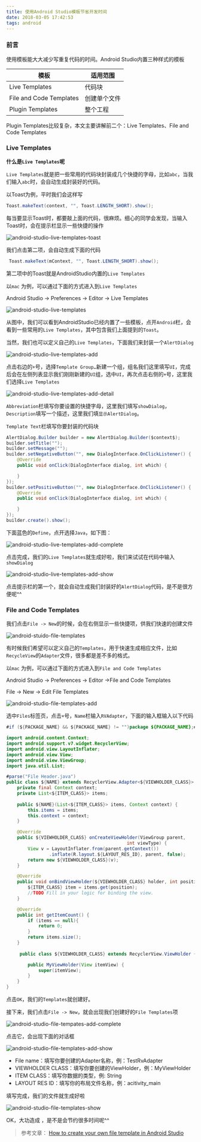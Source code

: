```yaml
---
title: 使用Android Studio模板节省开发时间
date: 2018-03-05 17:42:53
tags: android
---
```


### 前言

使用模板能大大减少写重复代码的时间。Android Studio内置三种样式的模板

| 模板                    | 适用范围     |
| ----------------------- | ------------ |
| Live Templates          | 代码块       |
| File and Code Templates | 创建单个文件 |
| Plugin Templates        | 整个工程     |

Plugin Templates比较复杂，本文主要讲解前二个：Live Templates、File and Code Templates

<!--more-->

### Live Templates

**什么是`Live Templates`呢**

`Live Templates`就是把一些常用的代码块封装成几个快捷的字母，比如`abc`，当我们输入`abc`时，会自动生成封装好的代码。

以Toast为例，平时我们会这样写

```java
Toast.makeText(context, "", Toast.LENGTH_SHORT).show();
```

每当要显示Toast时，都要敲上面的代码，很麻烦。细心的同学会发现，当输入Toast时，会在提示栏显示一些快捷的操作

![android-studio-live-templates-toast](/img/android/android-studio-live-templates-toast.jpg)

我们点击第二项，会自动生成下面的代码

```java
 Toast.makeText(mContext, "", Toast.LENGTH_SHORT).show();
```

第二项中的Toast就是AndroidStudio内置的`Live Templates`

以`mac` 为例，可以通过下面的方式进入到`Live Templates`

Android Studio -> Preferences -> Editor -> Live Templates

![android-studio-live-templates](/img/android/android-studio-live-templates.jpg)

从图中，我们可以看到AndroidStudio已经内置了一些模板，点开`Android`栏，会看到一些常用的`Live Templates`，其中包含我们上面提到的`Toast`。

当然，我们也可以定义自己的`Live Templates`，下面我们来封装一个`AlertDialog`

![android-studio-live-templates-add](/img/android/android-studio-live-templates-add.jpg)

点击右边的`+`号，选择`Template Group…`新建一个组，组名我们这里填写`UI`，完成后会在左侧列表显示我们刚刚新建的`UI`组，选中`UI`，再次点击右侧的`+`号，这里我们选择`Live Templates`

![android-studio-live-templates-add-detail](/img/android/android-studio-live-templates-add-detail.jpg)

`Abbreviation`栏填写你要设置的快捷字母，这里我们填写`showDialog`，`Description`填写一个描述，这里我们填`显示AlertDialog`。

`Template Text`栏填写你要封装的代码块

```java
AlertDialog.Builder builder = new AlertDialog.Builder($context$);
builder.setTitle("");
builder.setMessage("");
builder.setNegativeButton("", new DialogInterface.OnClickListener() {
    @Override
    public void onClick(DialogInterface dialog, int which) {

    }
});
builder.setPositiveButton("", new DialogInterface.OnClickListener() {
    @Override
    public void onClick(DialogInterface dialog, int which) {

    }
});
builder.create().show();
```

下面蓝色的`Define`，点开选择`Java`，如下图：

![android-studio-live-templates-add-complete](/img/android/android-studio-live-templates-add-complete.jpg)

点击完成，我们的`Live Templates`就生成好啦，我们来试试在代码中输入`showDialog`

![android-studio-live-templates-add-show](/img/android/android-studio-live-templates-add-show.jpg)

点击提示栏的第一个，就会自动生成我们封装好的`AlertDialog`代码，是不是很方便呢^^

### File and Code Templates

我们点击`File -> New`的时候，会在右侧显示一些快捷项，供我们快速的创建文件

![android-stuido-file-templates](/img/android/android-stuido-file-templates.jpg)

有时候我们希望可以定义自己的`Templates`，用于快速生成相应文件，比如`RecycleView`的`Adapter`文件，很多都是差不多的格式。

以`mac` 为例，可以通过下面的方式进入到`File and Code Templates`

Android Studio -> Preferences -> Editor ->File and Code Templates

File -> New -> Edit File Templates

![android-studio-file-templates-add](/img/android/androd-studio-file-templates-add.jpg)

选中`Files`标签页，点击`+`号，`Name`栏输入`RVAdapter`，下面的输入框输入以下代码

```java
#if (${PACKAGE_NAME} && ${PACKAGE_NAME} != "")package ${PACKAGE_NAME};#end

import android.content.Context;
import android.support.v7.widget.RecyclerView;
import android.view.LayoutInflater;
import android.view.View;
import android.view.ViewGroup;
import java.util.List;

#parse("File Header.java")
public class ${NAME} extends RecyclerView.Adapter<${VIEWHOLDER_CLASS}> {
    private final Context context;
    private List<${ITEM_CLASS}> items;
   
    public ${NAME}(List<${ITEM_CLASS}> items, Context context) {
        this.items = items;
        this.context = context;
    }

    @Override
    public ${VIEWHOLDER_CLASS} onCreateViewHolder(ViewGroup parent,
                                             int viewType) {
        View v = LayoutInflater.from(parent.getContext())
                .inflate(R.layout.${LAYOUT_RES_ID}, parent, false);
        return new ${VIEWHOLDER_CLASS}(v);
    }

    @Override
    public void onBindViewHolder(${VIEWHOLDER_CLASS} holder, int position) {
        ${ITEM_CLASS} item = items.get(position);
        //TODO Fill in your logic for binding the view.
    }

    @Override
    public int getItemCount() {
        if (items == null){
            return 0;
        }
        return items.size();
    }
    
     public class ${VIEWHOLDER_CLASS} extends RecyclerView.ViewHolder {

        public MyViewHolder(View itemView) {
            super(itemView);
        }
    }
}
```

点击`OK`，我们的`Templates`就创建好。

接下来，我们点击`File -> New`，就会出现我们创建好的`File Templates`项

![android-studio-file-tempates-add-complete](/img/android/android-studio-file-tempates-add-complete.jpg)

点击它，会出现下面的对话框

![android-studio-file-templates-add-show](/img/android/android-studio-file-templates-add-show.jpg)

- File name：填写你要创建的Adapter名称，例：TestRvAdapter
- VIEWHOLDER CLASS：填写你要创建的ViewHolder，例：MyViewHolder
- ITEM CLASS：填写你数据的类型，例: String
- LAYOUT RES ID：填写你的布局文件名称，例：acitivity_main

填写完成，我们的文件就生成好啦 

![android-studio-file-templates-show](/img/android/android-studio-file-templates-show.jpg)


OK，大功造成 ，是不是会节约很多时间呢^^


> 参考文章： [How to create your own file template in Android Studio](https://riggaroo.co.za/custom-file-templates-android-studio/)

